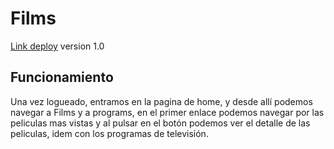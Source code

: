 # Films

[Link deploy]([https://github.com/angular/angular-cli](https://master.dm8fdxhxsxoc2.amplifyapp.com/)) version 1.0

## Funcionamiento
Una vez logueado, entramos en la pagina de home, y desde allí podemos navegar a Films y a programs, en el primer enlace podemos navegar por las peliculas mas vistas y al pulsar en el botón podemos ver el detalle de las peliculas, idem con los programas de televisión.


